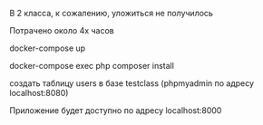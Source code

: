 В 2 класса, к сожалению, уложиться не получилось

Потрачено около 4х часов

docker-compose up

docker-compose exec php composer install

создать таблицу users в базе testclass (phpmyadmin по адресу localhost:8080)

Приложение будет доступно по адресу localhost:8000
